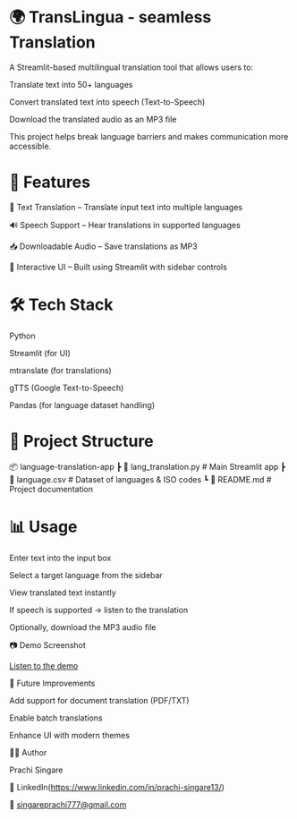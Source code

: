 # 🌍 TransLingua - seamless Translation

A Streamlit-based multilingual translation tool that allows users to:

Translate text into 50+ languages

Convert translated text into speech (Text-to-Speech)

Download the translated audio as an MP3 file

This project helps break language barriers and makes communication more accessible.

# 🚀 Features

📝 Text Translation – Translate input text into multiple languages

🔊 Speech Support – Hear translations in supported languages

📥 Downloadable Audio – Save translations as MP3

🎨 Interactive UI – Built using Streamlit with sidebar controls

# 🛠️ Tech Stack

Python

Streamlit (for UI)

mtranslate (for translations)

gTTS (Google Text-to-Speech)

Pandas (for language dataset handling)

# 📂 Project Structure
📦 language-translation-app
 ┣ 📜 lang_translation.py   # Main Streamlit app
 ┣ 📜 language.csv          # Dataset of languages & ISO codes
 ┗ 📜 README.md             # Project documentation

# 📊 Usage

Enter text into the input box

Select a target language from the sidebar

View translated text instantly

If speech is supported → listen to the translation

Optionally, download the MP3 audio file

📷 Demo Screenshot

[Listen to the demo](.\lang.mp3)

🔮 Future Improvements

Add support for document translation (PDF/TXT)

Enable batch translations

Enhance UI with modern themes

👩‍💻 Author

Prachi Singare

💼 LinkedIn(https://www.linkedin.com/in/prachi-singare13/)

📧 singareprachi777@gmail.com
